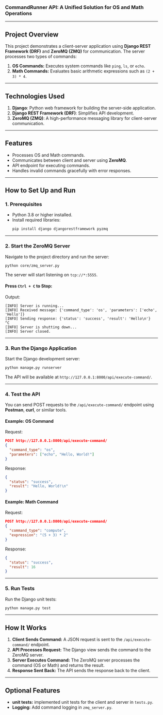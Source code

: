 ### **CommandRunner API: A Unified Solution for OS and Math Operations**

---

## **Project Overview**

This project demonstrates a client-server application using **Django REST Framework (DRF)** and **ZeroMQ (ZMQ)** for communication. The server processes two types of commands:

1. **OS Commands:** Executes system commands like `ping`, `ls`, or `echo`.
2. **Math Commands:** Evaluates basic arithmetic expressions such as `(2 + 3) * 4`.

---

## **Technologies Used**

1. **Django**: Python web framework for building the server-side application.
2. **Django REST Framework (DRF)**: Simplifies API development.
3. **ZeroMQ (ZMQ)**: A high-performance messaging library for client-server communication.

---

## **Features**

- Processes OS and Math commands.
- Communicates between client and server using **ZeroMQ**.
- API endpoint for executing commands.
- Handles invalid commands gracefully with error responses.

---

## **How to Set Up and Run**

### **1. Prerequisites**
- Python 3.8 or higher installed.
- Install required libraries:
  ```bash
  pip install django djangorestframework pyzmq
  ```

---

### **2. Start the ZeroMQ Server**
Navigate to the project directory and run the server:
```bash
python core/zmq_server.py
```
The server will start listening on `tcp://*:5555`.

#### Press `Ctrl + C` to Stop:
Output:

```plaintext
[INFO] Server is running...
[INFO] Received message: {'command_type': 'os', 'parameters': ['echo', 'Hello']}
[INFO] Sending response: {'status': 'success', 'result': 'Hello\n'}
^C
[INFO] Server is shutting down...
[INFO] Server closed.
```
---

### **3. Run the Django Application**
Start the Django development server:
```bash
python manage.py runserver
```
The API will be available at `http://127.0.0.1:8000/api/execute-command/`.

---

### **4. Test the API**

You can send POST requests to the `/api/execute-command/` endpoint using **Postman**, **curl**, or similar tools.

#### Example: OS Command
Request:
```json
POST http://127.0.0.1:8000/api/execute-command/
{
  "command_type": "os",
  "parameters": ["echo", "Hello, World!"]
}
```

Response:
```json
{
  "status": "success",
  "result": "Hello, World!\n"
}
```

#### Example: Math Command
Request:
```json
POST http://127.0.0.1:8000/api/execute-command/
{
  "command_type": "compute",
  "expression": "(5 + 3) * 2"
}
```

Response:
```json
{
  "status": "success",
  "result": 16
}
```

---

### **5. Run Tests**
Run the Django unit tests:
```bash
python manage.py test
```

---


## **How It Works**

1. **Client Sends Command:** A JSON request is sent to the `/api/execute-command/` endpoint.
2. **API Processes Request:** The Django view sends the command to the ZeroMQ server.
3. **Server Executes Command:** The ZeroMQ server processes the command (OS or Math) and returns the result.
4. **Response Sent Back:** The API sends the response back to the client.

---

## **Optional Features**

- **unit tests:** implemented unit tests for the client and server in `tests.py`.
- **Logging:** Add command logging in `zmq_server.py`.
